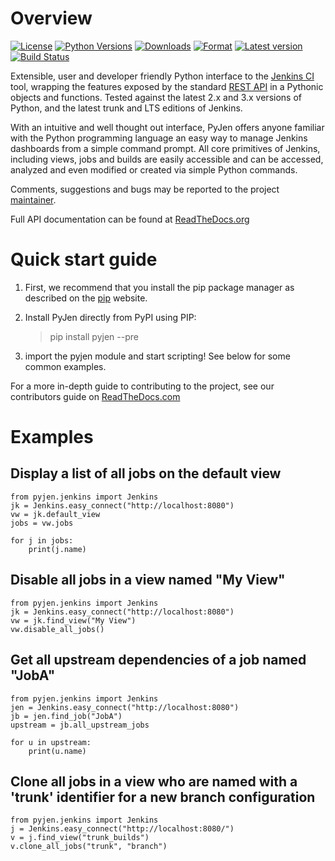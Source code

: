 <!---
This is a readme file encoded in markdown format, intended for use on the summary page for the pyjen
github project. Care should be taken to make sure the encoding is compatible with github's markdown
syntax. See this site for details:
http://daringfireball.net/projects/markdown/syntax
-->

Overview
============
[![License](https://img.shields.io/pypi/l/pyjen.svg)](https://pypi.python.org/pypi/pyjen/)
[![Python Versions](https://img.shields.io/pypi/pyversions/pyjen.svg)](https://pypi.python.org/pypi/pyjen/)
[![Downloads](https://img.shields.io/pypi/dm/pyjen.svg)](https://pypi.python.org/pypi/pyjen/)
[![Format](https://img.shields.io/pypi/format/pyjen.svg)](https://pypi.python.org/pypi/pyjen/)
[![Latest version](https://badge.fury.io/py/pyjen.svg)](https://badge.fury.io/py/pyjen)
[![Build Status](https://api.travis-ci.org/TheFriendlyCoder/pyjen.svg?branch=master)](https://travis-ci.org/TheFriendlyCoder/pyjen)

Extensible, user and developer friendly Python interface to the [Jenkins CI](http://jenkins-ci.org/) tool, wrapping
the features exposed by the standard [REST API](https://wiki.jenkins-ci.org/display/JENKINS/Remote+access+API) in a 
Pythonic objects and functions. Tested against the latest 2.x and 3.x versions of Python, and the
latest trunk and LTS editions of Jenkins.

With an intuitive and well thought out interface, PyJen offers anyone familiar with the Python programming
language an easy way to manage Jenkins dashboards from a simple command prompt. All core primitives of Jenkins,
including views, jobs and builds are easily accessible and can be accessed, analyzed and even modified or created
via simple Python commands.

Comments, suggestions and bugs may be reported to the project [maintainer](mailto:kevin@thefriendlycoder.com).

Full API documentation can be found at [ReadTheDocs.org](http://pyjen.readthedocs.org/en/latest/)

Quick start guide
=================
1. First, we recommend that you install the pip package manager as described on the [pip](http://www.pip-installer.org/en/latest/installing.html) website.

2. Install PyJen directly from PyPI using PIP: 

    > pip install pyjen --pre

3. import the pyjen module and start scripting! See below for some common examples.

For a more in-depth guide to contributing to the project, see our contributors guide on [ReadTheDocs.com](https://pyjen.readthedocs.org/en/latest/)

Examples
====================
Display a list of all jobs on the default view
-----------------------------------------------
    from pyjen.jenkins import Jenkins
    jk = Jenkins.easy_connect("http://localhost:8080")
    vw = jk.default_view
    jobs = vw.jobs
    
    for j in jobs:
        print(j.name)
        
Disable all jobs in a view named "My View"
---------------------------------------------
    from pyjen.jenkins import Jenkins
    jk = Jenkins.easy_connect("http://localhost:8080")
    vw = jk.find_view("My View")
    vw.disable_all_jobs()
    
Get all upstream dependencies of a job named "JobA"
-----------------------------------------------------
    from pyjen.jenkins import Jenkins
    jen = Jenkins.easy_connect("http://localhost:8080")
    jb = jen.find_job("JobA")
    upstream = jb.all_upstream_jobs
    
    for u in upstream:
        print(u.name)

Clone all jobs in a view who are named with a 'trunk' identifier for a new branch configuration
------------------------------------------------------------------------------------------------
    from pyjen.jenkins import Jenkins
    j = Jenkins.easy_connect("http://localhost:8080/")
    v = j.find_view("trunk_builds")
    v.clone_all_jobs("trunk", "branch")
